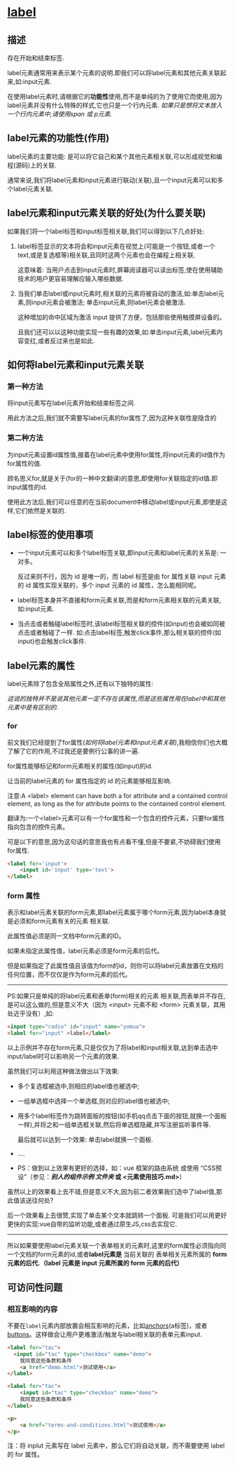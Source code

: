 # [label](https://developer.mozilla.org/zh-CN/docs/Web/HTML/Element/label)

## 描述

存在开始和结束标签.

label元素通常用来表示某个元素的说明.即我们可以将label元素和其他元素关联起来,如:input元素.

在使用label元素时,请根据它的<strong>功能性</strong>使用,而不是单纯的为了使用它而使用,因为label元素并没有什么特殊的样式,它也只是一个行内元素. <i>如果只是想将文本放入一个行内元素中,请使用span 或 p元素.</i>

## label元素的功能性(作用)

label元素的主要功能: 是可以将它自己和某个其他元素相关联,可以形成视觉和编程(源码)上的关联.

通常来说,我们将label元素和input元素进行联动(关联),且一个input元素可以和多个label元素关联.

## label元素和input元素关联的好处(为什么要关联)

如果我们将一个label标签和input标签相关联,我们可以得到以下几点好处:

1. label标签显示的文本将会和input元素在视觉上(可能是一个按钮,或者一个text,或是复选框等)相关联,且同时这两个元素也会在编程上相关联.

   这意味着: 当用户点击到input元素时,屏幕阅读器可以读出标签,使在使用辅助技术的用户更容易理解应输入哪些数据.

2. 当我们单击label或input元素时,相关联的元素将被自动的激活,如:单击label元素,则input元素会被激活; 单击input元素,则label元素会被激活.

   这种增加的命中区域为激活 input 提供了方便，包括那些使用触摸屏设备的。

   且我们还可以以这种功能实现一些有趣的效果,如:单击input元素,label元素内容变红,或者反过来也是如此.

## 如何将label元素和input元素关联

### 第一种方法

将input元素写在label元素开始和结束标签之间.

用此方法之后,我们就不需要写label元素的for属性了,因为这种关联性是隐含的

### 第二种方法

为input元素设置id属性值,接着在label元素中使用for属性,将input元素的id值作为for属性的值.

顾名思义for,就是关于(for的一种中文翻译)的意思,即使用for关联指定的id值.即input属性的id.

使用此方法后,我们可以任意的在当前document中移动label或input元素,即使是这样,它们依然是关联的.

## label标签的使用事项

- 一个input元素可以和多个label标签关联,即input元素和label元素的关系是: 一对多。

  反过来则不行，因为 id 是唯一的，而 label 标签是由 for 属性关联 input 元素的 id 属性实现关联的，多个 input 元素的 id 属性，怎么能相同呢。

- label标签本身并不直接和form元素关联,而是和form元素相关联的元素关联,如:input元素.

- 当点击或者触碰label标签时,该label标签相关联的控件(如input)也会被如同被点击或者触碰了一样. 如:点击label标签,触发click事件,那么相关联的控件(如input)也会触发click事件.

## label元素的属性

label元素除了包含全局属性之外,还有以下独特的属性:

*这说的独特并不是说其他元素一定不存在该属性,而是这些属性用在label中和其他元素中是有区别的.*

### for

前文我们已经提到了for属性(*如何将label元素和input元素关联)*,我相信你们也大概了解了它的作用,不过我还是要例行公事的讲一遍.

for属性能够标记和form元素相关的属性(如input)的id.

让当前的label元素的 for 属性指定的 id 的元素能够相互影响.

注意:A \<label> element can have both a for attribute and a contained control element, as long as the for attribute points to the contained control element.

翻译为:一个\<label>元素可以有一个for属性和一个包含的控件元素，只要for属性指向包含的控件元素。

可是以下的意思,因为这句话的意思我也有点看不懂,但是不要紧,不妨碍我们使用for属性.

```html
<label for='input'> 
	<input id='input' type='text'>
</label>
```

### form 属性

 表示和label元素关联的form元素,即label元素属于哪个form元素,因为label本身就是必须和form元素有关的元素 相关联.

此属性值必须是同一文档中form元素的ID。

如果未指定此属性值，label元素必须是form元素的后代。

但是如果指定了此属性值且该值为form的id，则你可以将label元素放置在文档的任何位置，而不仅仅是作为form元素的后代。 

----

PS:如果只是单纯的将label元素和表单(form)相关的元素 相关联,而表单并不存在,是可以这么做的,但是意义不大（因为 \<input> 元素不和 \<form> 元素关联，其用处近乎没有）,如:

```html
<input type="radio" id="input" name="yomua">
<label for="input" >label</label>
```

以上示例并不存在form元素,只是仅仅为了将label和input相关联,达到单击选中input/label时可以影响另一个元素的效果.

虽然我们可以利用这种做法做出以下效果: 

- 多个复选框被选中,则相应的label值也被选中;

-  一组单选框中选择一个单选框,则对应的label值也被选中;

- 用多个label标签作为跳转面板的按钮(如手机qq点击下面的按钮,就换一个面板一样),并将之和一组单选框关联,然后将单选框隐藏,并写注册监听事件等.

  最后就可以达到一个效果: 单击label就换一个面板.

- ....

- PS：做到以上效果有更好的选择，如：vue 框架的路由系统 或使用 “CSS预设”（参见：***别人的组件示例 文件夹* 或 <元素使用技巧.md>**）

虽然以上的效果看上去不错,但是意义不大,因为前二者效果我们选中了label值,那此值该送往何处?

后一个效果看上去很赞,实现了单击某个文本就跳转一个面板. 可是我们可以用更好更快的实现:vue自带的监听功能,或者通过原生JS,css去实现它.

----

所以如果要使用label元素关联一个表单相关的元素时,这里的form属性必须指向同一个文档的form元素的id,或者**label元素是** 当前关联的 表单相关元素所属的 **form元素的后代.（label 元素是 input 元素所属的 form 元素的后代）**

## 可访问性问题

### 相互影响的内容

不要在`label`元素内部放置会相互影响的元素，比如[anchors](https://developer.mozilla.org/zh-CN/docs/Web/HTML/Element/a)(a标签)，或者[buttons](https://developer.mozilla.org/zh-CN/docs/Web/HTML/Element/button)。这样做会让用户更难激活/触发与label相关联的表单元素input.

<!-- Bad -->

```html
<label for="tac">
  <input id="tac" type="checkbox" name="demo">
    我同意这些条款和条件
	<a href="demo.html">测试使用</a>
</label>
```

<!-- Good -->

```html
<label for="tac">
	<input id="tac" type="checkbox" name="demo">
	我同意这些条款和条件
</label>

<p>
	<a href="terms-and-conditions.html">测试使用</a>
</p>
```

注：将 inplut 元素写在 label 元素中，那么它们将自动关联，而不需要使用 label 的 for 属性。